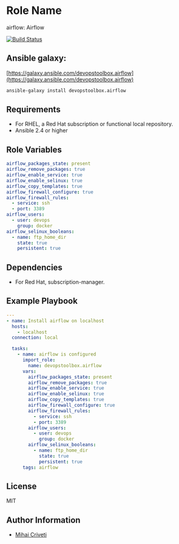 Role Name
=========

airflow: Airflow

[![Build Status](https://travis-ci.org/cmihai-ansible/airflow.svg?branch=master)](https://travis-ci.org/cmihai-ansible/airflow)

Ansible galaxy:
---------------

[https://galaxy.ansible.com/devopstoolbox.airflow](https://galaxy.ansible.com/devopstoolbox.airflow)

```bash
ansible-galaxy install devopstoolbox.airflow
```

Requirements
------------

- For RHEL, a Red Hat subscription or functional local repository.
- Ansible 2.4 or higher

Role Variables
--------------

```yaml
airflow_packages_state: present
airflow_remove_packages: true
airflow_enable_service: true
airflow_enable_selinux: true
airflow_copy_templates: true
airflow_firewall_configure: true
airflow_firewall_rules:
  - service: ssh
  - port: 3389
airflow_users:
  - user: devops
    group: docker
airflow_selinux_booleans:
  - name: ftp_home_dir
    state: true
    persistent: true
```

Dependencies
------------

- For Red Hat, subscription-manager.

Example Playbook
----------------

```yaml
---
- name: Install airflow on localhost
  hosts:
    - localhost
  connection: local

  tasks:
    - name: airflow is configured
      import_role:
        name: devopstoolbox.airflow
      vars:
        airflow_packages_state: present
        airflow_remove_packages: true
        airflow_enable_service: true
        airflow_enable_selinux: true
        airflow_copy_templates: true
        airflow_firewall_configure: true
        airflow_firewall_rules:
          - service: ssh
          - port: 3389
        airflow_users:
          - user: devops
            group: docker
        airflow_selinux_booleans:
          - name: ftp_home_dir
            state: true
            persistent: true
      tags: airflow
```

License
-------

MIT

Author Information
------------------

- [Mihai Criveti](https://www.linkedin.com/in/devopstoolbox.)
